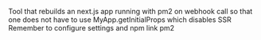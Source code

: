 Tool that rebuilds an next.js app running with pm2 on webhook call so that one does not have to use MyApp.getInitialProps which disables SSR
Remember to configure settings and npm link pm2
